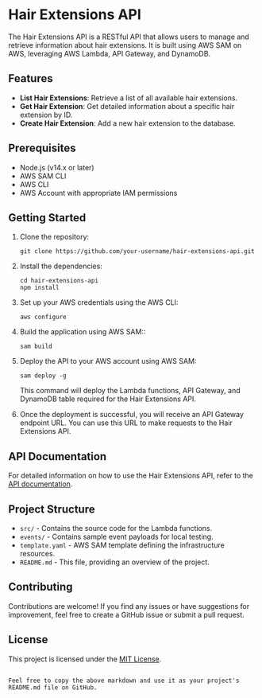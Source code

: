 # Hair Extensions API

The Hair Extensions API is a RESTful API that allows users to manage and retrieve information about hair extensions. It is built using  AWS SAM on AWS, leveraging AWS Lambda, API Gateway, and DynamoDB.

## Features

- **List Hair Extensions**: Retrieve a list of all available hair extensions.
- **Get Hair Extension**: Get detailed information about a specific hair extension by ID.
- **Create Hair Extension**: Add a new hair extension to the database.

## Prerequisites

- Node.js (v14.x or later)
- AWS SAM CLI
- AWS CLI
- AWS Account with appropriate IAM permissions

## Getting Started

1. Clone the repository:

   ```shell
   git clone https://github.com/your-username/hair-extensions-api.git
   ```

2. Install the dependencies:

   ```shell
   cd hair-extensions-api
   npm install
   ```

3. Set up your AWS credentials using the AWS CLI:

   ```shell
   aws configure
   ```
4. Build the application using AWS SAM::

   ```shell
   sam build
   ```

5. Deploy the API to your AWS account using AWS SAM:

   ```shell
   sam deploy -g
   ```

   This command will deploy the Lambda functions, API Gateway, and DynamoDB table required for the Hair Extensions API.

6. Once the deployment is successful, you will receive an API Gateway endpoint URL. You can use this URL to make requests to the Hair Extensions API.

## API Documentation

For detailed information on how to use the Hair Extensions API, refer to the [API documentation](docs/api.md).

## Project Structure

- `src/` - Contains the source code for the Lambda functions.
- `events/` - Contains sample event payloads for local testing.
- `template.yaml` - AWS SAM template defining the infrastructure resources.
- `README.md` - This file, providing an overview of the project.

## Contributing

Contributions are welcome! If you find any issues or have suggestions for improvement, feel free to create a GitHub issue or submit a pull request.

## License

This project is licensed under the [MIT License](LICENSE).
```

Feel free to copy the above markdown and use it as your project's README.md file on GitHub.